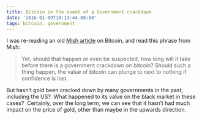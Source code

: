 ```yaml
---
title: Bitcoin in the event of a Government crackdown
date: '2016-01-09T18:13:44-08:00'
tags: bitcoin, government
---
```

I was re-reading an old [Mish article](http://globaleconomicanalysis.blogspot.com/2013/04/mish-interview-with-bitcoin-jesus.html) on Bitcoin, and read this phrase from Mish:

> Yet, should that happen or even be suspected, how long will it take before there is a government crackdown on bitcoin? Should such a thing happen, the value of bitcoin can plunge to next to nothing if confidence is lost.

But hasn’t gold been cracked down by many governments in the past, including the US?  What happened to its value on the black market in these cases?  Certainly, over the long term, we can see that it hasn’t had much impact on the price of gold, other than maybe in the upwards direction.

